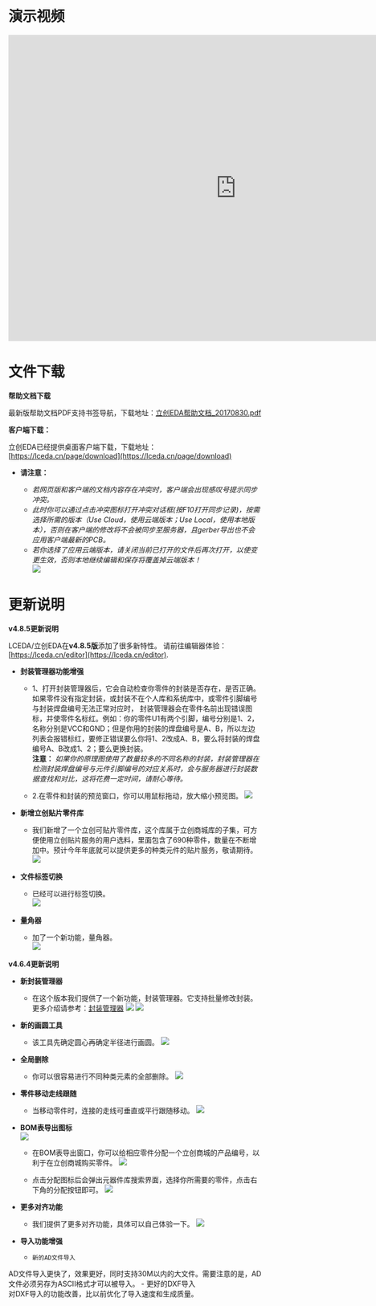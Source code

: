 
# 演示视频

<iframe frameborder="0" width="906" height="610" src="https://v.qq.com/iframe/player.html?vid=r05228zg4fw&tiny=0&auto=0" allowfullscreen></iframe>

# 文件下载

**帮助文档下载**

最新版帮助文档PDF支持书签导航，下载地址：[立创EDA帮助文档_20170830.pdf](./Doc/立创EDA帮助文档_20170830.pdf)

**客户端下载：**

立创EDA已经提供桌面客户端下载，下载地址： [https://lceda.cn/page/download](https://lceda.cn/page/download)  

-	**请注意：**

	-	*若网页版和客户端的文档内容存在冲突时，客户端会出现感叹号提示同步冲突。*
	-	*此时你可以通过点击冲突图标打开冲突对话框(按F10打开同步记录)，按需选择所需的版本（Use Cloud，使用云端版本；Use Local，使用本地版本），否则在客户端的修改将不会被同步至服务器，且gerber导出也不会应用客户端最新的PCB。*
	-	*若你选择了应用云端版本，请关闭当前已打开的文件后再次打开，以使变更生效，否则本地继续编辑和保存将覆盖掉云端版本！*  
![](images/283_Introduction_DesktopSyncConflict.png)




# 更新说明
 
**v4.8.5更新说明**

LCEDA/立创EDA在**v4.8.5版**添加了很多新特性。
请前往编辑器体验：[https://lceda.cn/editor](https://lceda.cn/editor).

-	**封装管理器功能增强**

	-	1、打开封装管理器后，它会自动检查你零件的封装是否存在，是否正确。如果零件没有指定封装，或封装不在个人库和系统库中，或零件引脚编号与封装焊盘编号无法正常对应时， 封装管理器会在零件名前出现错误图标，并使零件名标红。例如：你的零件U1有两个引脚，编号分别是1、2，名称分别是VCC和GND；但是你用的封装的焊盘编号是A、B，所以左边列表会报错标红，要修正错误要么你将1、2改成A、B，要么将封装的焊盘编号A、B改成1、2；要么更换封装。  
	**注意：** *如果你的原理图使用了数量较多的不同名称的封装，封装管理器在检测封装焊盘编号与元件引脚编号的对应关系时，会与服务器进行封装数据查找和对比，这将花费一定时间，请耐心等待。*   

	-	2.在零件和封装的预览窗口，你可以用鼠标拖动，放大缩小预览图。 
![](images/281_Schematic_FootprintManagerEnhance.png)

-	**新增立创贴片零件库**

	-	我们新增了一个立创可贴片零件库，这个库属于立创商城库的子集，可方便使用立创贴片服务的用户选料，里面包含了690种零件，数量在不断增加中。预计今年年底就可以提供更多的种类元件的贴片服务，敬请期待。
![](images/282_Schematic_Parts_AssemblyComponents.png)

-	**文件标签切换**

	-	已经可以进行标签切换。   
![](images/279_Introduction_EditorTabSwitch.gif)

-	**量角器**

	-	加了一个新功能，量角器。  
![](images/280_PCB_PCBTools_Protractor.gif)



**v4.6.4更新说明**

-	**新封装管理器**

	-	在这个版本我们提供了一个新功能，封装管理器。它支持批量修改封装。更多介绍请参考：[封装管理器](./Schematic.htm#封装管理器)
![](images/264_Schematic_FootprintManager.png)
![](images/267_Schematic_FootprintManagerUI.png)


-	**新的画圆工具**

	-	该工具先确定圆心再确定半径进行画圆。
![](./images/269_PCB_Arc_Center.gif)

-	**全局删除**

	-	你可以很容易进行不同种类元素的全部删除。
![](./images/272_Introduction_Skill_GlobalDelete.png)

-	**零件移动走线跟随**

	-	当移动零件时，连接的走线可垂直或平行跟随移动。
![](images/273_Schematic_WireAndComponentMove.gif)

-	**BOM表导出图标**  
![](images/273_Export_BOM_Icon.png)

	-	在BOM表导出窗口，你可以给相应零件分配一个立创商城的产品编号，以利于在立创商城购买零件。
![](images/085_Export_BOM_Assign.png)

	-	点击分配图标后会弹出元器件库搜索界面，选择你所需要的零件，点击右下角的分配按钮即可。
![](images/274_Export_BOM_Assigned.png)


-	**更多对齐功能**

	-	我们提供了更多对齐功能，具体可以自己体验一下。
![](images/275_Introduction_Align.png)


-	**导入功能增强**

	-     新的AD文件导入  
AD文件导入更快了，效果更好，同时支持30M以内的大文件。需要注意的是，AD文件必须另存为ASCII格式才可以被导入。
	-     更好的DXF导入     
 对DXF导入的功能改善，比以前优化了导入速度和生成质量。

